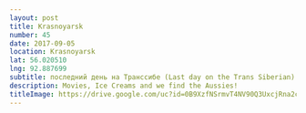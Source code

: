 ```yaml
---
layout: post
title: Krasnoyarsk
number: 45
date: 2017-09-05
location: Krasnoyarsk
lat: 56.020510
lng: 92.887699
subtitle: последний день на Транссибе (Last day on the Trans Siberian)
description: Movies, Ice Creams and we find the Aussies!
titleImage: https://drive.google.com/uc?id=0B9XzfNSrmvT4NV90Q3UxcjRna2c
---
```

